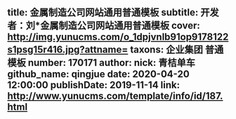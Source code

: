 title: 金属制造公司网站通用普通模板
subtitle: 开发者：刘*金属制造公司网站通用普通模板
cover: http://img.yunucms.com/o_1dpjvnlb91op9178122s1psg15r416.jpg?attname=
taxons: 企业集团 普通模板
number: 170171
author:
  nick: 青桔单车
  github_name: qingjue
date: 2020-04-20 12:00:00
publishDate: 2019-11-14
link: http://www.yunucms.com/template/info/id/187.html
---